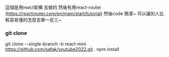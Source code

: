 這個是用react架構 去做的 然後有用react-router (https://reactrouter.com/en/main/start/tutorial)
然後code 簡潔~ 可以讓別人比較容易懂的怎麼去舉一反三~



### git clone
git clone --single-branch -b react-mini https://github.com/safak/youtube2022.git .
npm install

